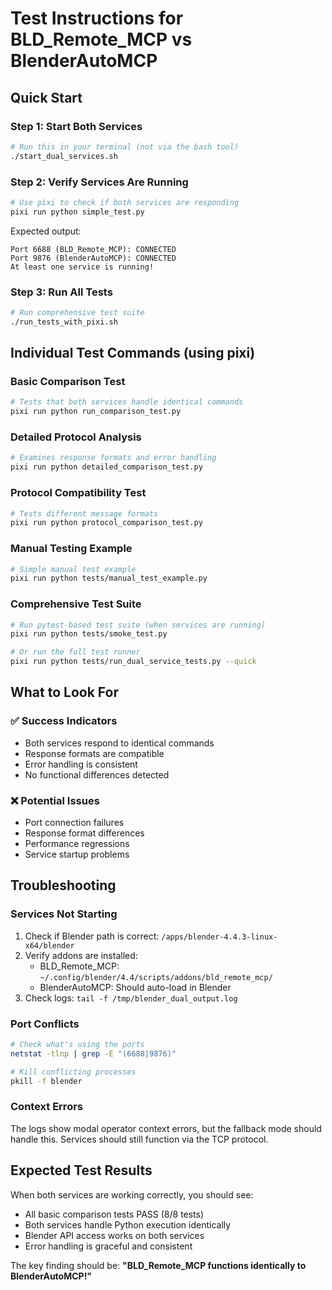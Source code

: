 # Test Instructions for BLD_Remote_MCP vs BlenderAutoMCP

## Quick Start

### Step 1: Start Both Services
```bash
# Run this in your terminal (not via the bash tool)
./start_dual_services.sh
```

### Step 2: Verify Services Are Running
```bash
# Use pixi to check if both services are responding
pixi run python simple_test.py
```

Expected output:
```
Port 6688 (BLD_Remote_MCP): CONNECTED
Port 9876 (BlenderAutoMCP): CONNECTED
At least one service is running!
```

### Step 3: Run All Tests
```bash
# Run comprehensive test suite
./run_tests_with_pixi.sh
```

## Individual Test Commands (using pixi)

### Basic Comparison Test
```bash
# Tests that both services handle identical commands
pixi run python run_comparison_test.py
```

### Detailed Protocol Analysis
```bash
# Examines response formats and error handling
pixi run python detailed_comparison_test.py
```

### Protocol Compatibility Test
```bash
# Tests different message formats
pixi run python protocol_comparison_test.py
```

### Manual Testing Example
```bash
# Simple manual test example
pixi run python tests/manual_test_example.py
```

### Comprehensive Test Suite
```bash
# Run pytest-based test suite (when services are running)
pixi run python tests/smoke_test.py

# Or run the full test runner
pixi run python tests/run_dual_service_tests.py --quick
```

## What to Look For

### ✅ Success Indicators
- Both services respond to identical commands
- Response formats are compatible
- Error handling is consistent
- No functional differences detected

### ❌ Potential Issues
- Port connection failures
- Response format differences
- Performance regressions
- Service startup problems

## Troubleshooting

### Services Not Starting
1. Check if Blender path is correct: `/apps/blender-4.4.3-linux-x64/blender`
2. Verify addons are installed:
   - BLD_Remote_MCP: `~/.config/blender/4.4/scripts/addons/bld_remote_mcp/`
   - BlenderAutoMCP: Should auto-load in Blender
3. Check logs: `tail -f /tmp/blender_dual_output.log`

### Port Conflicts
```bash
# Check what's using the ports
netstat -tlnp | grep -E "(6688|9876)"

# Kill conflicting processes
pkill -f blender
```

### Context Errors
The logs show modal operator context errors, but the fallback mode should handle this. Services should still function via the TCP protocol.

## Expected Test Results

When both services are working correctly, you should see:
- All basic comparison tests PASS (8/8 tests)
- Both services handle Python execution identically
- Blender API access works on both services
- Error handling is graceful and consistent

The key finding should be: **"BLD_Remote_MCP functions identically to BlenderAutoMCP!"**